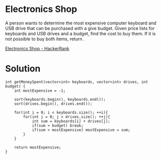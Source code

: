 # Electronics Shop

A person wants to determine the most expensive computer keyboard and USB drive that can be purchased with a give budget. Given price lists for keyboards and USB drives and a budget, find the cost to buy them. If it is not possible to buy both items, return .

[Electronics Shop - HackerRank](https://www.hackerrank.com/challenges/electronics-shop/problem?isFullScreen=true)

# Solution

```
int getMoneySpent(vector<int> keyboards, vector<int> drives, int budget) {
    int mostExpensive = -1;
    
    sort(keyboards.begin(), keyboards.end());
    sort(drives.begin(), drives.end());
    
    for(int i = 0; i < keyboards.size(); ++i){
        for(int j = 0; j < drives.size(); ++j){
            int sum = keyboards[i] + drives[j];
            if(sum > budget) break;
            if(sum > mostExpensive) mostExpensive = sum;
        }
    }
        
    return mostExpensive;
}
```